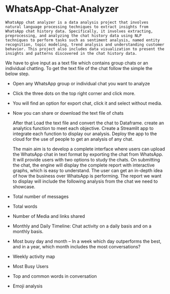 # WhatsApp-Chat-Analyzer

    WhatsApp chat analyzer is a data analysis project that involves natural language processing techniques to extract insights from WhatsApp chat history data. Specifically, it involves extracting, preprocessing, and analyzing the chat history data using NLP techniques to perform tasks such as sentiment analysis, named entity recognition, topic modeling, trend analysis and understanding customer behavior. This project also includes data visualization to present the insights and patterns discovered in the chat history data.

We have to give input as a text file which contains group chats or an individual chatting. To get the text file of the chat follow the simple the below step.

- Open any WhatsApp group or individual chat you want to analyze
- Click the three dots on the top right corner and click more.
- You will find an option for export chat, click it and select without media.
- Now you can share or download the text file of chats   

    After that Load the text file and convert the chat to Dataframe. create an analytics function to meet each objective. Create a Streamlit app to integrate each function to display our analysis. Deploy the app to the cloud for the use of people to get an analysis of any chat.
    
    The main aim is to develop a complete interface where users can upload the WhatsApp chat in text format by exporting the chat from WhatsApp. It will provide users with two options to study the chats. On submitting the chat, the engine will display the complete report with interactive graphs, which is easy to understand. The user can get an in-depth idea of how the business over WhatsApp is performing. The report we want to display will include the following analysis from the chat we need to showcase.

- Total number of messages
- Total words
- Number of Media and links shared
- Monthly and Daily Timeline: Chat activity on a daily basis and on a monthly basis.
- Most busy day and month – In a week which day outperforms the best, and in a year, which month includes the most conversations?
- Weekly activity map
- Most Busy Users
- Top and common words in conversation
- Emoji analysis

